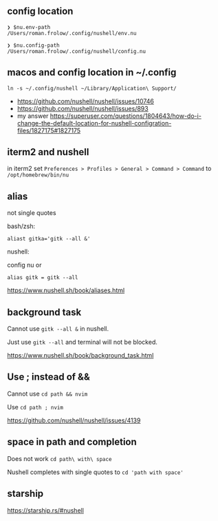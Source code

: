 ## config location

```nushell
❯ $nu.env-path
/Users/roman.frolow/.config/nushell/env.nu

❯ $nu.config-path
/Users/roman.frolow/.config/nushell/config.nu
```

## macos and config location in ~/.config

`ln -s ~/.config/nushell ~/Library/Application\ Support/`

- https://github.com/nushell/nushell/issues/10746
- https://github.com/nushell/nushell/issues/893
- my answer https://superuser.com/questions/1804643/how-do-i-change-the-default-location-for-nushell-configration-files/1827175#1827175

## iterm2 and nushell

in iterm2 set `Preferences > Profiles > General > Command > Command` to `/opt/homebrew/bin/nu`

## alias

not single quotes

bash/zsh:

`aliast gitka='gitk --all &'`

nushell:

config nu or

`alias gitk = gitk --all`

https://www.nushell.sh/book/aliases.html

## background task

Cannot use `gitk --all &` in nushell.

Just use `gitk --all` and terminal will not be blocked.

https://www.nushell.sh/book/background_task.html

## Use ; instead of &&

Cannot use `cd path && nvim`

Use `cd path ; nvim`

https://github.com/nushell/nushell/issues/4139

## space in path and completion

Does not work `cd path\ with\ space`

Nushell completes with single quotes to `cd 'path with space'`

## starship

https://starship.rs/#nushell
